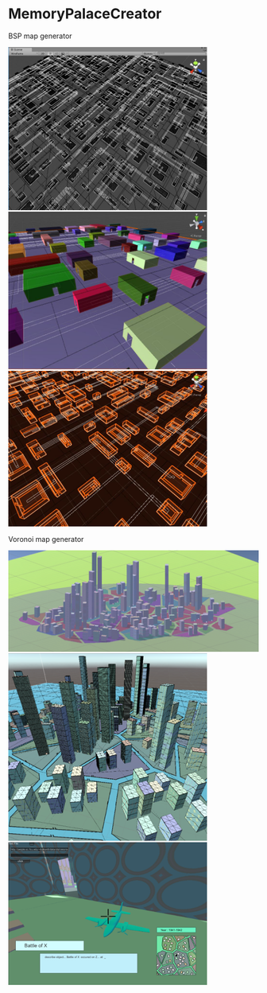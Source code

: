 # MemoryPalaceCreator
BSP map generator

<img alt="MPC" src="/WF.JPG" width="400" />
<img alt="MPC" src="/I.JPG" width="400" />
<img alt="MPC" src="/MPC.JPG" width="400" />

Voronoi map generator


<img alt="MPC" src="/MPC_V.png" width="600" />
<img alt="MPC" src="/MPC1.png" width="400" />
<img alt="MPC" src="/MPC_FPV.png" width="400" />

